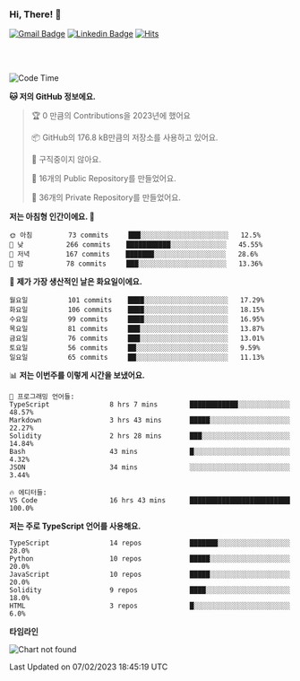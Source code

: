 ### Hi, There! 👋


[![Gmail Badge](https://img.shields.io/badge/-725psh@gmail.com-c14438?style=flat&logo=Gmail&logoColor=white&link=mailto:725psh@gmail.com)](mailto:725psh@gmail.com) 
[![Linkedin Badge](https://img.shields.io/badge/-soohanpark-0072b1?style=flat&logo=Linkedin&logoColor=white&link=https://www.linkedin.com/in/soohanpark/)](https://www.linkedin.com/in/soohanpark/) 
[![Hits](https://hits.seeyoufarm.com/api/count/incr/badge.svg?url=https%3A%2F%2Fgithub.com%2FSoohan-Park&count_bg=%23000000&title_bg=%23828282&icon=gradle.svg&icon_color=%23FFFFFF&title=Visited&edge_flat=false)](https://hits.seeyoufarm.com)  

<br />
<br />

<!--START_SECTION:waka-->
![Code Time](http://img.shields.io/badge/Code%20Time-501%20hrs%2032%20mins-blue)

**🐱 저의 GitHub 정보에요.** 

> 🏆 0 만큼의 Contributions을 2023년에 했어요
 > 
> 📦 GitHub의 176.8 kB만큼의 저장소를 사용하고 있어요. 
 > 
> 🚫 구직중이지 않아요.
 > 
> 📜 16개의 Public Repository를 만들었어요. 
 > 
> 🔑 36개의 Private Repository를 만들었어요.  
 > 
**저는 아침형 인간이에요. 🐤** 

```text
🌞 아침         73 commits     ███░░░░░░░░░░░░░░░░░░░░░░   12.5% 
🌆 낮　         266 commits    ███████████░░░░░░░░░░░░░░   45.55% 
🌃 저녁         167 commits    ███████░░░░░░░░░░░░░░░░░░   28.6% 
🌙 밤　         78 commits     ███░░░░░░░░░░░░░░░░░░░░░░   13.36%

```
📅 **제가 가장 생산적인 날은 화요일이에요.** 

```text
월요일          101 commits    ████░░░░░░░░░░░░░░░░░░░░░   17.29% 
화요일          106 commits    ████░░░░░░░░░░░░░░░░░░░░░   18.15% 
수요일          99 commits     ████░░░░░░░░░░░░░░░░░░░░░   16.95% 
목요일          81 commits     ███░░░░░░░░░░░░░░░░░░░░░░   13.87% 
금요일          76 commits     ███░░░░░░░░░░░░░░░░░░░░░░   13.01% 
토요일          56 commits     ██░░░░░░░░░░░░░░░░░░░░░░░   9.59% 
일요일          65 commits     ██░░░░░░░░░░░░░░░░░░░░░░░   11.13%

```


📊 **저는 이번주를 이렇게 시간을 보냈어요.** 

```text
💬 프로그래밍 언어들: 
TypeScript               8 hrs 7 mins        ████████████░░░░░░░░░░░░░   48.57% 
Markdown                 3 hrs 43 mins       █████░░░░░░░░░░░░░░░░░░░░   22.27% 
Solidity                 2 hrs 28 mins       ███░░░░░░░░░░░░░░░░░░░░░░   14.84% 
Bash                     43 mins             █░░░░░░░░░░░░░░░░░░░░░░░░   4.32% 
JSON                     34 mins             ░░░░░░░░░░░░░░░░░░░░░░░░░   3.44%

🔥 에디터들: 
VS Code                  16 hrs 43 mins      █████████████████████████   100.0%

```

**저는 주로 TypeScript 언어를 사용해요.** 

```text
TypeScript               14 repos            ███████░░░░░░░░░░░░░░░░░░   28.0% 
Python                   10 repos            █████░░░░░░░░░░░░░░░░░░░░   20.0% 
JavaScript               10 repos            █████░░░░░░░░░░░░░░░░░░░░   20.0% 
Solidity                 9 repos             ████░░░░░░░░░░░░░░░░░░░░░   18.0% 
HTML                     3 repos             █░░░░░░░░░░░░░░░░░░░░░░░░   6.0%

```


**타임라인**

![Chart not found](https://raw.githubusercontent.com/Soohan-Park/Soohan-Park/master/charts/bar_graph.png) 


 Last Updated on 07/02/2023 18:45:19 UTC
<!--END_SECTION:waka-->
